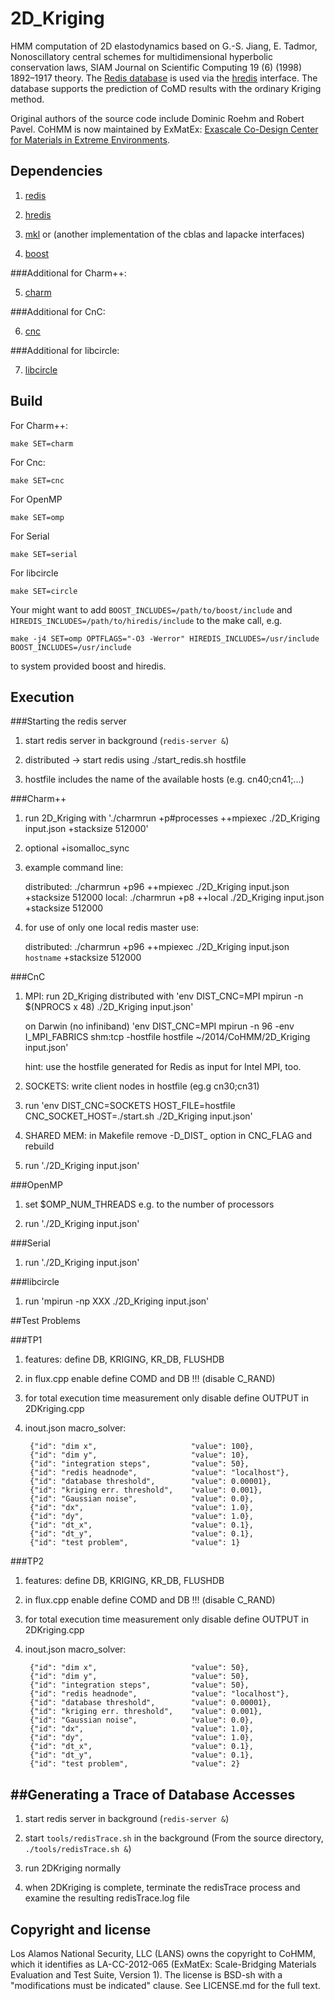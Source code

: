 2D_Kriging
=========

HMM computation of 2D elastodynamics based on G.-S. Jiang, E. Tadmor, Nonoscillatory central schemes for multidimensional hyperbolic conservation laws, SIAM Journal on Scientific Computing 19 (6) (1998) 1892–1917 theory. The [Redis database](http://redis.io) is used via the [hredis](https://github.com/redis/hiredis) interface. The database supports the prediction of CoMD results with the ordinary Kriging method. 

Original authors of the source code include Dominic Roehm and Robert Pavel. CoHMM is now maintained by ExMatEx: [Exascale Co-Design Center for Materials in Extreme Environments](exmatex.org).

Dependencies
------------

1. [redis](http://redis.io)

2. [hredis](https://github.com/redis/hiredis)

3. [mkl](https://software.intel.com/en-us/intel-mkl) or (another implementation of the cblas and lapacke interfaces)

4. [boost](http://www.boost.org/)

###Additional for Charm++:

5. [charm](http://charm.cs.illinois.edu/software)

###Additional for CnC:

6. [cnc](https://software.intel.com/en-us/articles/intel-concurrent-collections-for-cc)

###Additional for libcircle:

7. [libcircle](https://github.com/hpc/libcircle)


Build
-----

For Charm++:
```
make SET=charm
```
For Cnc:
```
make SET=cnc
```
For OpenMP
```
make SET=omp
```
For Serial
```
make SET=serial
```
For libcircle
```
make SET=circle
```

Your might want to add `BOOST_INCLUDES=/path/to/boost/include` and `HIREDIS_INCLUDES=/path/to/hiredis/include` to the make call, e.g.
```
make -j4 SET=omp OPTFLAGS="-O3 -Werror" HIREDIS_INCLUDES=/usr/include BOOST_INCLUDES=/usr/include
```
to system provided boost and hiredis.

Execution
---------

###Starting the redis server

1. start redis server in background (`redis-server &`)

  1. distributed -> start redis using ./start_redis.sh hostfile

  2. hostfile includes the name of the available hosts (e.g. cn40;cn41;...)

###Charm++

1. run 2D_Kriging with './charmrun +p#processes  ++mpiexec ./2D_Kriging input.json +stacksize 512000'

  1. optional +isomalloc_sync

  2. example command line:

     distributed: ./charmrun +p96  ++mpiexec ./2D_Kriging input.json +stacksize 512000
     local: ./charmrun +p8  ++local ./2D_Kriging input.json +stacksize 512000

3. for use of only one local redis master use:

    
     distributed: ./charmrun +p96  ++mpiexec ./2D_Kriging input.json `hostname` +stacksize 512000

###CnC

1. MPI: run 2D_Kriging distributed with 'env DIST_CNC=MPI mpirun -n $(NPROCS x 48) ./2D_Kriging input.json' 

   on Darwin (no infiniband) 'env DIST_CNC=MPI mpirun -n 96 -env I_MPI_FABRICS shm:tcp -hostfile hostfile ~/2014/CoHMM/2D_Kriging input.json'

   hint: use the hostfile generated for Redis as input for Intel MPI, too.

2. SOCKETS: write client nodes in hostfile (eg.g cn30;cn31)

  1. run 'env DIST_CNC=SOCKETS HOST_FILE=hostfile CNC_SOCKET_HOST=./start.sh ./2D_Kriging input.json'

3. SHARED MEM: in Makefile remove -D_DIST_ option in CNC_FLAG and rebuild 

  1. run './2D_Kriging input.json'

###OpenMP

1. set $OMP_NUM_THREADS e.g. to the number of processors

2. run './2D_Kriging input.json'

###Serial

1. run './2D_Kriging input.json'

###libcircle

1. run 'mpirun -np XXX ./2D_Kriging input.json'

##Test Problems

###TP1

1. features: define DB, KRIGING, KR_DB, FLUSHDB

2. in flux.cpp enable define COMD and DB !!! (disable C_RAND)

3. for total execution time measurement only disable define OUTPUT in 2DKriging.cpp

4. inout.json macro_solver:

        {"id": "dim x",                     "value": 100},
        {"id": "dim y",                     "value": 10},
        {"id": "integration steps",         "value": 50},
        {"id": "redis headnode",            "value": "localhost"},
        {"id": "database threshold",        "value": 0.00001},
        {"id": "kriging err. threshold",    "value": 0.001},
        {"id": "Gaussian noise",            "value": 0.0},
        {"id": "dx",                        "value": 1.0},
        {"id": "dy",                        "value": 1.0},
        {"id": "dt_x",                      "value": 0.1},
        {"id": "dt_y",                      "value": 0.1},
        {"id": "test problem",              "value": 1}

###TP2

1. features: define DB, KRIGING, KR_DB, FLUSHDB

2. in flux.cpp enable define COMD and DB !!! (disable C_RAND)

3. for total execution time measurement only disable define OUTPUT in 2DKriging.cpp

4. inout.json macro_solver:

        {"id": "dim x",                     "value": 50},
        {"id": "dim y",                     "value": 50},
        {"id": "integration steps",         "value": 50},
        {"id": "redis headnode",            "value": "localhost"},
        {"id": "database threshold",        "value": 0.00001},
        {"id": "kriging err. threshold",    "value": 0.001},
        {"id": "Gaussian noise",            "value": 0.0},
        {"id": "dx",                        "value": 1.0},
        {"id": "dy",                        "value": 1.0},
        {"id": "dt_x",                      "value": 0.1},
        {"id": "dt_y",                      "value": 0.1},
        {"id": "test problem",              "value": 2}


##Generating a Trace of Database Accesses
---------

1. start redis server in background (`redis-server &`)

2. start `tools/redisTrace.sh` in the background (From the source directory, `./tools/redisTrace.sh &`)

3. run 2DKriging normally

4. when 2DKriging is complete, terminate the redisTrace process and examine the resulting redisTrace.log file

Copyright and license
---------------------

Los Alamos National Security, LLC (LANS) owns the copyright to CoHMM, which it identifies as LA-CC-2012-065 (ExMatEx: Scale-Bridging Materials Evaluation and Test Suite, Version 1). The license is BSD-sh with a "modifications must be indicated" clause.  See LICENSE.md for the full text.

